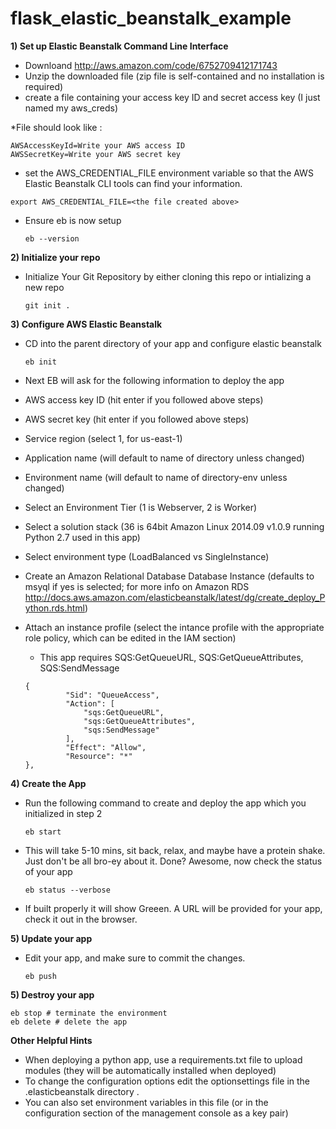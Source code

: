 flask_elastic_beanstalk_example
===============

**1) Set up Elastic Beanstalk Command Line Interface** 

* Downloand http://aws.amazon.com/code/6752709412171743
* Unzip the downloaded file (zip file is self-contained and no installation is required)
* create a file containing your access key ID and secret access key (I just named my aws_creds)
  
 *File should look like :
  ``` 
  AWSAccessKeyId=Write your AWS access ID
  AWSSecretKey=Write your AWS secret key
  ```

*  set the AWS_CREDENTIAL_FILE environment variable so that the AWS Elastic Beanstalk CLI tools can find your information.
  ``` 
  export AWS_CREDENTIAL_FILE=<the file created above>
  ``` 
 
* Ensure eb is now setup
  ``` 
  eb --version
  ``` 

**2) Initialize your repo** 

* Initialize Your Git Repository by either cloning this repo or intializing a new repo

  ``` 
  git init .
  ``` 

**3) Configure AWS Elastic Beanstalk** 
* CD into the parent directory of your app and configure elastic beanstalk 
  ``` 
  eb init
  ```  

* Next EB will ask for the following information to deploy the app
 * AWS access key ID (hit enter if you followed above steps) 
 * AWS secret key (hit enter if you followed above steps) 
 * Service region (select 1, for us-east-1)
 * Application name (will default to name of directory unless changed)
 * Environment name (will default to name of directory-env unless changed)
 * Select an Environment Tier (1 is Webserver, 2 is Worker)
 * Select a solution stack (36 is 64bit Amazon Linux 2014.09 v1.0.9 running Python 2.7 used in this app) 
 * Select environment type (LoadBalanced vs SingleInstance)
 * Create an Amazon Relational Database Database Instance (defaults to msyql if yes is selected; for more info on Amazon RDS http://docs.aws.amazon.com/elasticbeanstalk/latest/dg/create_deploy_Python.rds.html)
 * Attach an instance profile (select the intance profile with the appropriate role policy, which can be edited in the IAM section) 
   * This app requires SQS:GetQueueURL, SQS:GetQueueAttributes, SQS:SendMessage 
   ``` 
   {
            "Sid": "QueueAccess",
            "Action": [
                "sqs:GetQueueURL",
                "sqs:GetQueueAttributes",
                "sqs:SendMessage"
            ],
            "Effect": "Allow",
            "Resource": "*"
   },
   ``` 

**4) Create the App** 
* Run the following command to create and deploy the app which you initialized in step 2
  ```
  eb start
  ```

* This will take 5-10 mins, sit back, relax, and maybe have a protein shake. Just don't be all bro-ey about it. Done? Awesome, now check the status of your app
  ```
  eb status --verbose
  ```
 * If built properly it will show Greeen. A URL will be provided for your app, check it out in the browser. 
 
**5) Update your app** 
* Edit your app, and make sure to commit the changes.
 
  ```
  eb push 
  ```

**5) Destroy your app** 
 
  ```
  eb stop # terminate the environment 
  eb delete # delete the app
  ```

**Other Helpful Hints**  
* When deploying a python app, use a requirements.txt file to upload modules (they will be automatically installed when deployed)
* To change the configuration options edit the optionsettings file in the .elasticbeanstalk directory .
 * You can also set environment variables in this file (or in the configuration section of the management console as a key pair)

 



